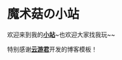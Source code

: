 #   魔术菇の小站

欢迎来到我的[**小站**](https://hollywyh.github.io/)~也欢迎大家找我玩~~

特别感谢[**云游君**](https://github.com/YunYouJun)开发的博客模板！